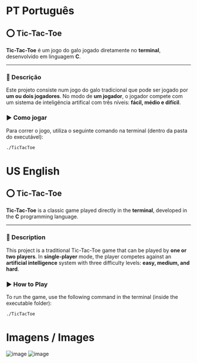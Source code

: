 # PT **Português**

## ⭕ Tic-Tac-Toe

**Tic-Tac-Toe** é um jogo do galo jogado diretamente no **terminal**, desenvolvido em linguagem **C**.

---

### 🧩 Descrição

Este projeto consiste num jogo do galo tradicional que pode ser jogado por **um ou dois jogadores**.
No modo de **um jogador**, o jogador compete com um sistema de inteligência artifical com três níveis: **fácil, médio e difícil**.

### ▶️ Como jogar

Para correr o jogo, utiliza o seguinte comando na terminal (dentro da pasta do executável):

```bash
./TicTacToe
```

# US **English**

## ⭕ Tic-Tac-Toe

**Tic-Tac-Toe** is a classic game played directly in the **terminal**, developed in the **C** programming language.

---

### 🧩 Description

This project is a traditional Tic-Tac-Toe game that can be played by **one or two players**.
In **single-player** mode, the player competes against an **artificial intelligence** system with three difficulty levels: **easy, medium, and hard**.

### ▶️ How to Play

To run the game, use the following command in the terminal (inside the executable folder):

```bash
./TicTacToe
```

# Imagens / Images

![image](https://github.com/user-attachments/assets/3c4ad83c-eeec-4791-8149-963808630b2f)
![image](https://github.com/user-attachments/assets/996c0582-fa21-4fb2-8186-abf679cf44ff)
